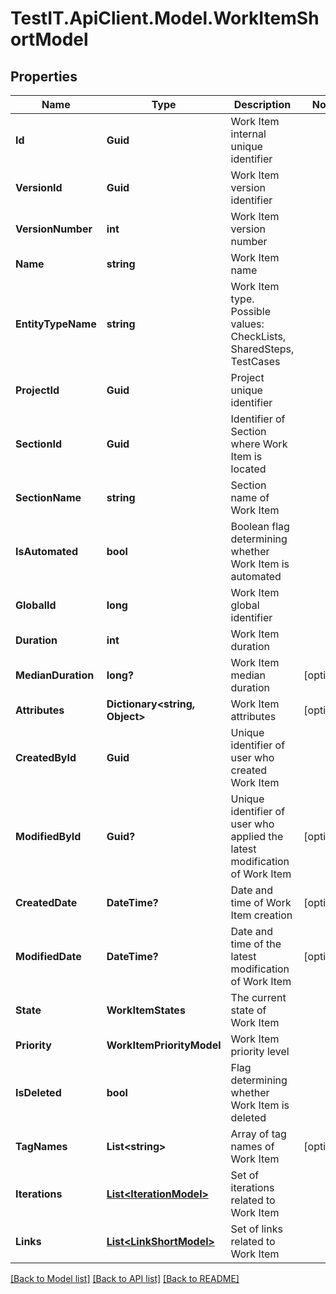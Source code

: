 # TestIT.ApiClient.Model.WorkItemShortModel

## Properties

Name | Type | Description | Notes
------------ | ------------- | ------------- | -------------
**Id** | **Guid** | Work Item internal unique identifier | 
**VersionId** | **Guid** | Work Item version identifier | 
**VersionNumber** | **int** | Work Item version number | 
**Name** | **string** | Work Item name | 
**EntityTypeName** | **string** | Work Item type. Possible values: CheckLists, SharedSteps, TestCases | 
**ProjectId** | **Guid** | Project unique identifier | 
**SectionId** | **Guid** | Identifier of Section where Work Item is located | 
**SectionName** | **string** | Section name of Work Item | 
**IsAutomated** | **bool** | Boolean flag determining whether Work Item is automated | 
**GlobalId** | **long** | Work Item global identifier | 
**Duration** | **int** | Work Item duration | 
**MedianDuration** | **long?** | Work Item median duration | [optional] 
**Attributes** | **Dictionary&lt;string, Object&gt;** | Work Item attributes | [optional] 
**CreatedById** | **Guid** | Unique identifier of user who created Work Item | 
**ModifiedById** | **Guid?** | Unique identifier of user who applied the latest modification of Work Item | [optional] 
**CreatedDate** | **DateTime?** | Date and time of Work Item creation | [optional] 
**ModifiedDate** | **DateTime?** | Date and time of the latest modification of Work Item | [optional] 
**State** | **WorkItemStates** | The current state of Work Item | 
**Priority** | **WorkItemPriorityModel** | Work Item priority level | 
**IsDeleted** | **bool** | Flag determining whether Work Item is deleted | 
**TagNames** | **List&lt;string&gt;** | Array of tag names of Work Item | [optional] 
**Iterations** | [**List&lt;IterationModel&gt;**](IterationModel.md) | Set of iterations related to Work Item | 
**Links** | [**List&lt;LinkShortModel&gt;**](LinkShortModel.md) | Set of links related to Work Item | 

[[Back to Model list]](../README.md#documentation-for-models) [[Back to API list]](../README.md#documentation-for-api-endpoints) [[Back to README]](../README.md)

